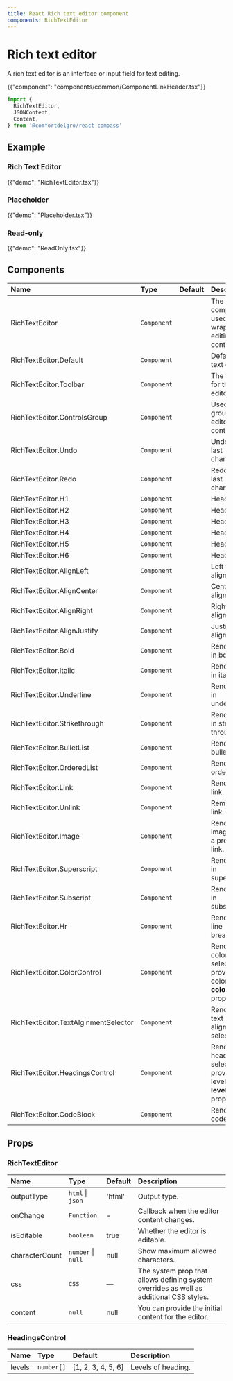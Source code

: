 ```yaml
---
title: React Rich text editor component
components: RichTextEditor
---
```


# Rich text editor

<p class="description">A rich text editor is an interface or input field for text editing.</p>

{{"component": "components/common/ComponentLinkHeader.tsx"}}

```jsx
import {
  RichTextEditor,
  JSONContent,
  Content,
} from '@comfortdelgro/react-compass'
```


## Example

### Rich Text Editor

{{"demo": "RichTextEditor.tsx"}}

### Placeholder

{{"demo": "Placeholder.tsx"}}

### Read-only

{{"demo": "ReadOnly.tsx"}}

## Components

| Name                                 | Type        | Default | Description                                                     |
| :----------------------------------- | :---------- | :------ | :-------------------------------------------------------------- |
| RichTextEditor                       | `Component` |         | The core component, used for wrapping editing controls.         |
| RichTextEditor.Default               | `Component` |         | Default rich text editor.                                       |
| RichTextEditor.Toolbar               | `Component` |         | The toolbar for the editor.                                     |
| RichTextEditor.ControlsGroup         | `Component` |         | Used for grouping editor controls.                              |
| RichTextEditor.Undo                  | `Component` |         | Undo the last change.                                           |
| RichTextEditor.Redo                  | `Component` |         | Redo the last change.                                           |
| RichTextEditor.H1                    | `Component` |         | Heading 1.                                                      |
| RichTextEditor.H2                    | `Component` |         | Heading 2.                                                      |
| RichTextEditor.H3                    | `Component` |         | Heading 3.                                                      |
| RichTextEditor.H4                    | `Component` |         | Heading 4.                                                      |
| RichTextEditor.H5                    | `Component` |         | Heading 5.                                                      |
| RichTextEditor.H6                    | `Component` |         | Heading 6.                                                      |
| RichTextEditor.AlignLeft             | `Component` |         | Left text alignment.                                            |
| RichTextEditor.AlignCenter           | `Component` |         | Center text alignment.                                          |
| RichTextEditor.AlignRight            | `Component` |         | Right text alignment.                                           |
| RichTextEditor.AlignJustify          | `Component` |         | Justify text alignment.                                         |
| RichTextEditor.Bold                  | `Component` |         | Render text in bold.                                            |
| RichTextEditor.Italic                | `Component` |         | Render text in italic.                                          |
| RichTextEditor.Underline             | `Component` |         | Render text in underline.                                       |
| RichTextEditor.Strikethrough         | `Component` |         | Render text in strike through.                                  |
| RichTextEditor.BulletList            | `Component` |         | Render a bullet list.                                           |
| RichTextEditor.OrderedList           | `Component` |         | Render an ordered list.                                         |
| RichTextEditor.Link                  | `Component` |         | Render a link.                                                  |
| RichTextEditor.Unlink                | `Component` |         | Removes a link.                                                 |
| RichTextEditor.Image                 | `Component` |         | Render an image from a provided link.                           |
| RichTextEditor.Superscript           | `Component` |         | Render text in superscript.                                     |
| RichTextEditor.Subscript             | `Component` |         | Render text in subscript.                                       |
| RichTextEditor.Hr                    | `Component` |         | Render a line breaker.                                          |
| RichTextEditor.ColorControl          | `Component` |         | Render a color selector, provide colors via **colors** props.   |
| RichTextEditor.TextAlginmentSelector | `Component` |         | Render a text alignment selector.                               |
| RichTextEditor.HeadingsControl       | `Component` |         | Render a heading selector, provide levels via **levels** props. |
| RichTextEditor.CodeBlock             | `Component` |         | Render a code block.                                            |

## Props

### RichTextEditor

| Name           | Type               | Default | Description                                                                             |
| :------------- | :----------------- | :------ | :-------------------------------------------------------------------------------------- |
| outputType     | `html` \| `json`   | 'html'  | Output type.                                                                            |
| onChange       | `Function`         | -       | Callback when the editor content changes.                                               |
| isEditable     | `boolean`          | true    | Whether the editor is editable.                                                         |
| characterCount | `number` \| `null` | null    | Show maximum allowed characters.                                                        |
| css            | `CSS`              | —       | The system prop that allows defining system overrides as well as additional CSS styles. |
| content        | `null`             | null    | You can provide the initial content for the editor.                                     |

### HeadingsControl

| Name   | Type       | Default            | Description        |
| :----- | :--------- | :----------------- | :----------------- |
| levels | `number[]` | [1, 2, 3, 4, 5, 6] | Levels of heading. |
